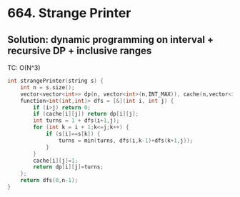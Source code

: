 # 664. Strange Printer

## Solution: dynamic programming on interval + recursive DP + inclusive ranges



TC: O(N^3) 

```c++
int strangePrinter(string s) {
    int n = s.size();
    vector<vector<int>> dp(n, vector<int>(n,INT_MAX)), cache(n,vector<int>(n,0));
    function<int(int,int)> dfs = [&](int i, int j) {
        if (i>j) return 0;
        if (cache[i][j]) return dp[i][j];
        int turns = 1 + dfs(i+1,j);
        for (int k = i + 1;k<=j;k++) {
            if (s[i]==s[k]) {
                turns = min(turns, dfs(i,k-1)+dfs(k+1,j));
            }
        }
        cache[i][j]=1;
        return dp[i][j]=turns;
    };
    return dfs(0,n-1);
}
```